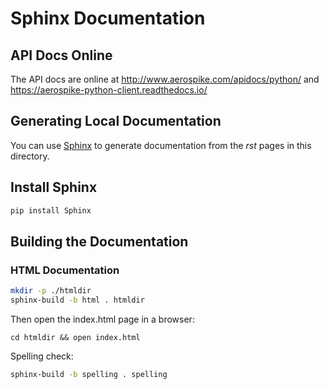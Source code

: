 # Sphinx Documentation

## API Docs Online

The API docs are online at http://www.aerospike.com/apidocs/python/
and https://aerospike-python-client.readthedocs.io/

## Generating Local Documentation

You can use [Sphinx](http://sphinx-doc.org/index.html) to generate
documentation from the _rst_ pages in this directory.

## Install Sphinx

```bash
pip install Sphinx
```

## Building the Documentation

### HTML Documentation

```bash
mkdir -p ./htmldir
sphinx-build -b html . htmldir
```

Then open the index.html page in a browser:
```
cd htmldir && open index.html
```

Spelling check:
```bash
sphinx-build -b spelling . spelling
```

